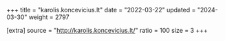 +++
title = "karolis.koncevicius.lt"
date = "2022-03-22"
updated = "2024-03-30"
weight = 2797

[extra]
source = "http://karolis.koncevicius.lt/"
ratio = 100
size = 3
+++
